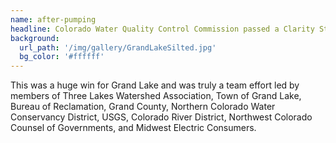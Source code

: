 ```yaml
---
name: after-pumping
headline: Colorado Water Quality Control Commission passed a Clarity Standard for Grand Lake.
background:
  url_path: '/img/gallery/GrandLakeSilted.jpg'
  bg_color: '#ffffff'
---
```


This was a huge win for Grand Lake and was truly a team effort led by members of Three Lakes Watershed Association, Town of Grand Lake, Bureau of Reclamation, Grand County, Northern Colorado Water Conservancy District, USGS, Colorado River District, Northwest Colorado Counsel of Governments, and Midwest Electric Consumers.
